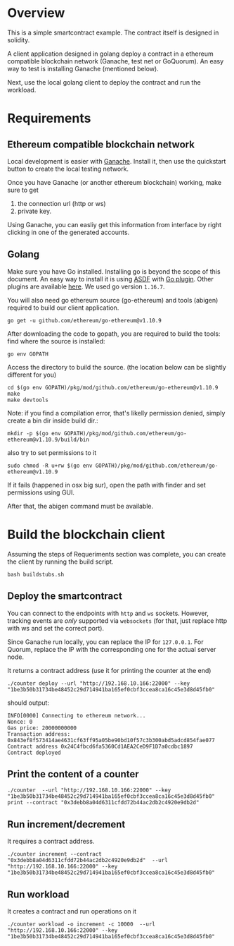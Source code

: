 # Overview
This is a simple smartcontract example.
The contract itself is designed in solidity.

A client application designed in golang deploy a contract in a ethereum compatible blockchain network (Ganache, test net or GoQuorum). An easy way to test is installing Ganache (mentioned below).

Next, use the local golang client to deploy the contract
and run the workload.

# Requirements
## Ethereum compatible blockchain network
Local development is easier with [Ganache](https://www.trufflesuite.com/ganache). Install it, then use the quickstart button
to create the local testing network. 

Once you have Ganache (or another ethereum blockchain) working, make sure to get 

1. the connection url (http or ws) 
2. private key.

Using Ganache, you can easliy get this information from interface by right clicking in one of the generated accounts.


## Golang
Make sure you have Go installed. Installing go is beyond the scope of this document. 
An easy way to install it is using [ASDF](https://asdf-vm.com/) with [Go plugin](https://github.com/kennyp/asdf-golang). Other plugins are available [here](https://github.com/asdf-vm/asdf-plugins).
We used go version `1.16.7`. 

You will also need go ethereum source (go-ethereum) and tools (abigen) required to build our client application.

```
go get -u github.com/ethereum/go-ethereum@v1.10.9
```

After downloading the code to gopath, you are required to build the tools:
find where the source is installed:
```
go env GOPATH
```
Access the directory to build the source. (the location below can be slightly different for you)
```
cd $(go env GOPATH)/pkg/mod/github.com/ethereum/go-ethereum@v1.10.9
make
make devtools
```

Note: if you find a compilation error, that's likelly permission denied, simply create a bin dir inside build dir.:
```
mkdir -p $(go env GOPATH)/pkg/mod/github.com/ethereum/go-ethereum@v1.10.9/build/bin
```
also try to set permissions to it
```
sudo chmod -R u+rw $(go env GOPATH)/pkg/mod/github.com/ethereum/go-ethereum@v1.10.9 
```
If it fails (happened in osx big sur), open the path with finder and set permissions using GUI.

After that, the abigen command must be available.


# Build the blockchain client
Assuming the steps of Requeriments section was complete, you can create the client by running the build script.

```
bash buildstubs.sh
```
## Deploy the smartcontract
You can connect to the endpoints with `http` and `ws` sockets. However, tracking events are *only* supported via `websockets` (for that, just replace http with ws and set the correct port). 

Since Ganache run locally, you can replace the IP for `127.0.0.1`.
For Quorum, replace the IP with the corresponding one for the actual server node. 

It returns a contract address (use it for printing the counter at the end)
```
./counter deploy --url "http://192.168.10.166:22000" --key "1be3b50b31734be48452c29d714941ba165ef0cbf3ccea8ca16c45e3d8d45fb0"
```
should output:
```
INFO[0000] Connecting to ethereum network...
Nonce: 0
Gas price: 20000000000
Transaction address: 0x843ef8f573414ae4631cf63ff95a05be90bd10f57c3b300abd5adcd854fae077
Contract address 0x24C4fbcd6fa5360Cd1AEA2CeD9F1D7a0cdbc1897
Contract deployed
```

## Print the content of a counter
```
./counter  --url "http://192.168.10.166:22000" --key "1be3b50b31734be48452c29d714941ba165ef0cbf3ccea8ca16c45e3d8d45fb0" print --contract "0x3debb8a04d6311cfdd72b44ac2db2c4920e9db2d" 
```

## Run increment/decrement
It requires a contract address. 
```
./counter increment --contract "0x3debb8a04d6311cfdd72b44ac2db2c4920e9db2d"  --url "http://192.168.10.166:22000" --key "1be3b50b31734be48452c29d714941ba165ef0cbf3ccea8ca16c45e3d8d45fb0"
```

## Run workload
It creates a contract and run operations on it
```
./counter workload -o increment -c 10000  --url "http://192.168.10.166:22000" --key "1be3b50b31734be48452c29d714941ba165ef0cbf3ccea8ca16c45e3d8d45fb0"
```
